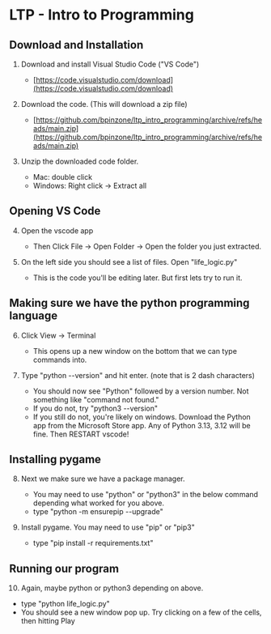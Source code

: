# LTP - Intro to Programming

## Download and Installation
1. Download and install Visual Studio Code ("VS Code")
    - [https://code.visualstudio.com/download](https://code.visualstudio.com/download)

2. Download the code. (This will download a zip file)
    - [https://github.com/bpinzone/ltp_intro_programming/archive/refs/heads/main.zip](https://github.com/bpinzone/ltp_intro_programming/archive/refs/heads/main.zip)

3. Unzip the downloaded code folder.
    - Mac: double click
    - Windows: Right click -> Extract all

## Opening VS Code
4. Open the vscode app
    - Then Click File -> Open Folder -> Open the folder you just extracted.

5. On the left side you should see a list of files. Open "life_logic.py"
    - This is the code you'll be editing later. But first lets try to run it.
    
## Making sure we have the python programming language
6. Click View -> Terminal
    - This opens up a new window on the bottom that we can type commands into.

7. Type "python --version" and hit enter. (note that is 2 dash characters)
    - You should now see "Python" followed by a version number. Not something like "command not found."
    - If you do not, try "python3 --version"
    - If you still do not, you're likely on windows. Download the Python app from the Microsoft Store app. Any of Python 3.13, 3.12 will be fine. Then RESTART vscode!

## Installing pygame

8. Next we make sure we have a package manager.
    - You may need to use "python" or "python3" in the below command depending what worked for you above.
    - type "python -m ensurepip --upgrade"

9. Install pygame. You may need to use "pip" or "pip3"
    - type "pip install -r requirements.txt"

## Running our program
10. Again, maybe python or python3 depending on above.
- type "python life_logic.py"
- You should see a new window pop up. Try clicking on a few of the cells, then hitting Play

